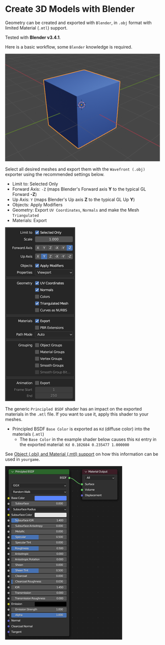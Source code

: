 # Create 3D Models with Blender

Geometry can be created and exported with `Blender`, in `.obj` format with limited Material (`.mtl`) support.

Tested with **Blender v3.4.1**.

Here is a basic workflow, some `Blender` knowledge is required.

![blender_001.png](blender_001.png)

Select all desired meshes and export them with the `Wavefront (.obj)` exporter using the recommended settings below.

-   Limit to: Selected Only
-   Forward Axis: `-Z` (maps Blender's Forward axis **Y** to the typical GL Forward **-Z**)
-   Up Axis: `Y` (maps Blender's Up axis **Z** to the typical GL Up **Y**)
-   Objects: Apply Modifiers
-   Geometry: Export `UV Coordinates`, `Normals` and make the Mesh `Triangulated`
-   Materials: Export

![blender_001.png](blender_003.png)

The generic `Principled BSDF` shader has an impact on the exported materials in the `.mtl` file. If you want to use it, apply this shader to your meshes.

-   Principled BSDF `Base Color` is exported as `Kd` (diffuse color) into the materials (`.mtl`) 
    -   The `Base Color` in the example shader below causes this `Kd` entry in the exported material: `Kd 0.102684 0.235477 1.000000`

See [Object (.obj) and Material (.mtl) support](#object-obj-and-material-mtl-support) on how this information can be used in `yourgame`.

![blender_001.png](blender_002.png)
